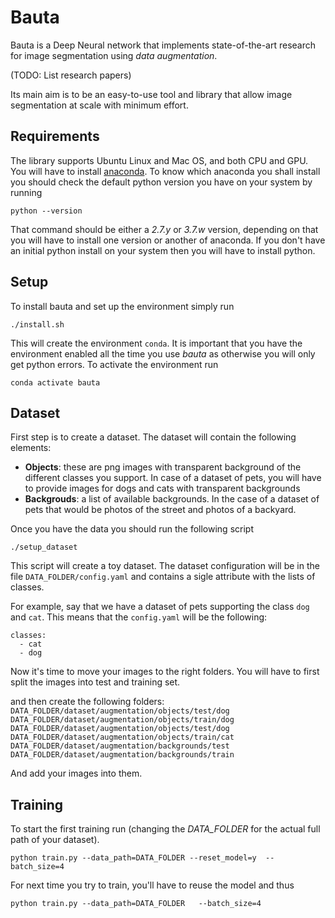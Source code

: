 # Bauta
Bauta is a Deep Neural network that implements state-of-the-art research
for image segmentation using *data augmentation*.

(TODO: List research papers)

Its main aim is to be an easy-to-use tool and library that allow image
segmentation at scale with minimum effort.

## Requirements
The library supports Ubuntu Linux and Mac OS, and both CPU and GPU.
You will have to install [anaconda](https://conda.io/miniconda.html).
To know which anaconda you shall install you should check the default
python version you have on your system by running
```
python --version
```
That command should be either a *2.7.y* or *3.7.w* version, depending on that
you will have to install one version or another of anaconda.
If you don't have an initial python install on your system then you will
have to install python.

## Setup
To install bauta and set up the environment simply run
```
./install.sh
```
This will create the environment `conda`.
It is important that you have the environment enabled all the time you use
*bauta* as otherwise you will only get python errors.
To activate the environment run
```
conda activate bauta
```

## Dataset
First step is to create a dataset.
The dataset will contain the following elements:
- **Objects**: these are png images with transparent background of the different
classes you support. In case of a dataset of pets, you will have to provide
images for dogs and cats with transparent backgrounds
- **Backgrouds**: a list of available backgrounds. In the case of a dataset of
pets that would be photos of the street and photos of a backyard.

Once you have the data you should run the following script
```
./setup_dataset
```

This script will create a toy dataset. The dataset configuration will be in
the file `DATA_FOLDER/config.yaml` and contains a sigle attribute with the
lists of classes.

For example, say that we have a dataset of pets supporting the class `dog`
and `cat`. This means that the `config.yaml` will be the following:
```
classes:
  - cat
  - dog
```

Now it's time to move your images to the right folders.
You will have to first split the images into test and training set.

and then create the following folders:
`DATA_FOLDER/dataset/augmentation/objects/test/dog`
`DATA_FOLDER/dataset/augmentation/objects/train/dog`
`DATA_FOLDER/dataset/augmentation/objects/test/dog`
`DATA_FOLDER/dataset/augmentation/objects/train/cat`
`DATA_FOLDER/dataset/augmentation/backgrounds/test`
`DATA_FOLDER/dataset/augmentation/backgrounds/train`

And add your images into them.


## Training
To start the first training run (changing the *DATA_FOLDER* for the actual
  full path of your dataset).
```
python train.py --data_path=DATA_FOLDER --reset_model=y  --batch_size=4
```

For next time you try to train, you'll have to reuse the model and thus
```
python train.py --data_path=DATA_FOLDER   --batch_size=4
```
